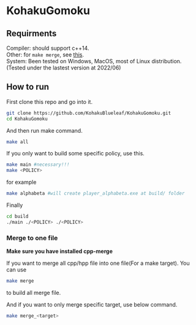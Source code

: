 # KohakuGomoku

## Requirments
Compiler: should support c++14.<br>
Other: for `make merge`, see [this](https://www.npmjs.com/package/cpp-merge).<br>
System: Been tested on Windows, MacOS, most of Linux distribution.
(Tested under the lastest version at 2022/06)

## How to run
First clone this repo and go into it.
```bash
git clone https://github.com/KohakuBlueleaf/KohakuGomoku.git
cd KohakuGomoku
```

And then run make command.
```bash
make all
```

If you only want to build some specific policy, use this.
```bash
make main #necessary!!!
make <POLICY>
```
for example
```bash
make alphabeta #will create player_alphabeta.exe at build/ folder
```

Finally
```bash
cd build
./main ./<POLICY> ./<POLICY>
```

### Merge to one file
**Make sure you have installed cpp-merge**

If you want to merge all cpp/hpp file into one file(For a make target).
You can use
```bash
make merge
```
to build all merge file.

And if you want to only merge specific target, use below command.
```bash
make merge_<target>
```
